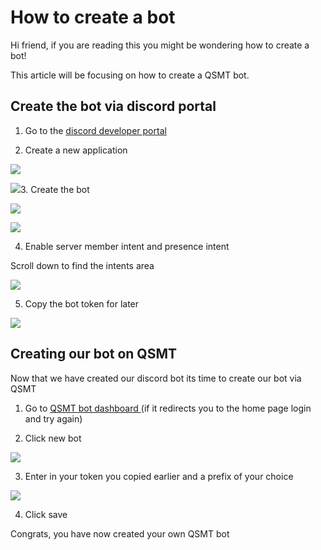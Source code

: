 # How to create a bot

Hi friend, if you are reading this you might be wondering how to create a bot!  
  
This article will be focusing on how to create a QSMT bot.

## Create the bot via discord portal

1. Go to the [discord developer portal](https://discord.com/developers/applications)

2. Create a new application 

![](https://s3.amazonaws.com/cdn.freshdesk.com/data/helpdesk/attachments/production/69005936782/original/_ykWg_kV8dZEXLPFAn6rgvUb1ugVrNv_SQ.png?1628028207)

![](https://s3.amazonaws.com/cdn.freshdesk.com/data/helpdesk/attachments/production/69005936779/original/_i-JCmTWNFeoX8w4oyZzppEgAkn4mxAuuA.png?1628028207)3. Create the bot

![](https://s3.amazonaws.com/cdn.freshdesk.com/data/helpdesk/attachments/production/69005936783/original/tDLwOHFCdN0CDjKCq09UZDWpEhZ4ugKDVQ.png?1628028207)

![](https://s3.amazonaws.com/cdn.freshdesk.com/data/helpdesk/attachments/production/69005936780/original/X2-6lVggp82tOjZfd-EqJ-59wsRAnLghTQ.png?1628028207)

4. Enable server member intent and presence intent

Scroll down to find the intents area

![](https://s3.amazonaws.com/cdn.freshdesk.com/data/helpdesk/attachments/production/69005936781/original/D0ThOYPtZPgtnIdm8CHJ94Y7dgZhrf9ATQ.png?1628028207)

5. Copy the bot token for later

![](https://s3.amazonaws.com/cdn.freshdesk.com/data/helpdesk/attachments/production/69005936778/original/nmEoxRjh5fUemsgpLGJDGU4s5YYBSuOd4g.png?1628028207)

## Creating our bot on QSMT

Now that we have created our discord bot its time to create our bot via QSMT

1. Go to [QSMT bot dashboard ](https://dashboard.qsmtrblx.com/bots)\(if it redirects you to the home page login and try again\)

2. Click new bot

![](https://s3.amazonaws.com/cdn.freshdesk.com/data/helpdesk/attachments/production/69006085792/original/tTuX1L_MGtbmvHPlpIYpo7yb37VLSxYUug.png?1628209034)

3. Enter in your token you copied earlier and a prefix of your choice

![](https://s3.amazonaws.com/cdn.freshdesk.com/data/helpdesk/attachments/production/69006085832/original/PLVOLzRjvtKrUBoApgZDeomRHGPk44038w.png?1628209143)

4. Click save

Congrats, you have now created your own QSMT bot

